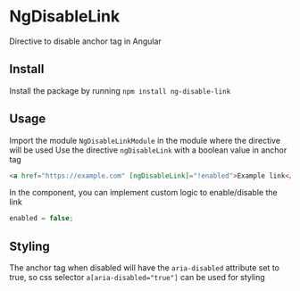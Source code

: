 # NgDisableLink

Directive to disable anchor tag in Angular

## Install

Install the package by running `npm install ng-disable-link`

## Usage

Import the module `NgDisableLinkModule` in the module where the directive will be used
Use the directive `ngDisableLink` with a boolean value in anchor tag

``` html
<a href="https://example.com" [ngDisableLink]="!enabled">Example link</a>
```

In the component, you can implement custom logic to enable/disable the link

``` ts
enabled = false;
```

## Styling

The anchor tag when disabled will have the `aria-disabled` attribute set to true, so css selector `a[aria-disabled="true"]` can be used for styling
